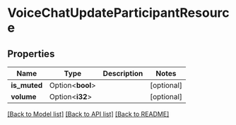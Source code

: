 # VoiceChatUpdateParticipantResource

## Properties

Name | Type | Description | Notes
------------ | ------------- | ------------- | -------------
**is_muted** | Option<**bool**> |  | [optional]
**volume** | Option<**i32**> |  | [optional]

[[Back to Model list]](../README.md#documentation-for-models) [[Back to API list]](../README.md#documentation-for-api-endpoints) [[Back to README]](../README.md)


